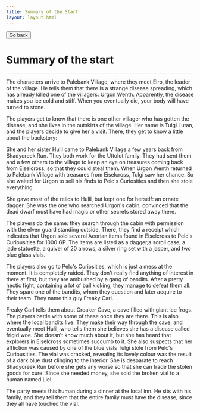 ```yaml
---
title: Summary of the Start
layout: layout.html
---
```

<p><button onclick="window.history.go(-1)" class="goBack">Go back</button></p>

# Summary of the start

<hr>

The characters arrive to Palebank Village, where they meet Elro, the leader of the village. He tells them that there is a strange disease spreading, which has already killed one of the villagers: Urgon Wenth. Apparently, the disease makes you ice cold and stiff. When you eventually die, your body will have turned to stone.

The players get to know that there is one other villager who has gotten the disease, and she lives in the outskirts of the village. Her name is Tulgi Lutan, and the players decide to give her a visit. There, they get to know a little about the backstory:

She and her sister Hulil came to Palebank Village a few years back from Shadycreek Run. They both work for the Uttolot family. They had sent them and a few others to the village to keep an eye on treasures coming back from Eiselcross, so that they could steal them. When Urgon Wenth returned to Palebank Village with treasures from Eiselcross, Tulgi saw her chance. So she waited for Urgon to sell his finds to Pelc's Curiosities and then she stole everything.

She gave most of the relics to Hulil, but kept one for herself: an ornate dagger. She was the one who searched Urgon's cabin, convinced that the dead dwarf must have had magic or other secrets stored away there.

The players do the same: they search through the cabin with permission with the elven guard standing outside. There, they find a receipt which indicates that Urgon sold several Aeorian items found in Eiselcross to Pelc's Curiousities for 1000 GP. The items are listed as a dagger,a  scroll case, a jade statuette, a quiver of 20 arrows, a silver ring set with a jasper, and two blue glass vials.

The players also go to Pelc's Curiosities, which is just a mess at the moment. It is completely raided. They don't really find anything of interest in there at first, but they are ambushed by a gang of bandits. After a pretty hectic fight, containing a lot of ball kicking, they manage to defeat them all. They spare one of the bandits, whom they question and later acquire to their team. They name this guy Freaky Carl.

Freaky Carl tells them about Croaker Cave, a cave filled with giant ice frogs. The players battle with some of these once they are there. This is also where the local bandits live. They make their way through the cave, and eventually meet Hulil, who tells them she believes she has a disease called frigid woe. She doesn't know much about it, but she has heard that explorers in Eiselcross sometimes succumb to it. She also suspects that her affliction was caused by one of the blue vials Tulgi stole from Pelc's Curiousities. The vial was cracked, revealing its lovely colour was the result of a dark blue dust clinging to the interior. She is desparate to reach Shadycreek Run before she gets any worse so that she can trade the stolen goods for cure. Since she needed money, she sold the broken vial to a human named Liel.

The party meets this human during a dinner at the local inn. He sits with his family, and they tell them that the entire family must have the disease, since they all have touched the vial.